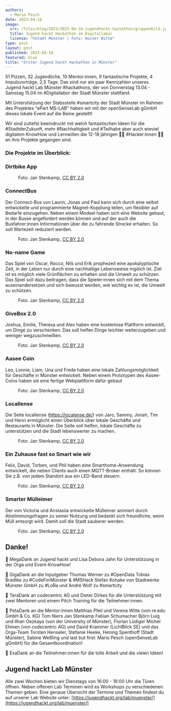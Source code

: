 ```yaml
---
authors:
  - Mario Pesch
date: 2023-04-18
image:
  src: /files/blog/2023/2023-04-18-jugendhackt-hackathon/gruppenbild.jpeg
  title: Jugend hackt Hackathon im Digitallabor
  license: "©Stadt Münster | Foto: Heiner Witte"
type: post
layout: post
published: 2023-04-18
featured: blue
title: "Erster Jugend hackt Hackathon in Münster"
---
```


51 Pizzen, 32 Jugendliche, 10 Mentor:innen, 9 fantastische Projekte, 4 Impulsvorträge, 2,5 Tage. Das sind nur ein paar Kennzahlen unseres Jugend hackt Lab Münster #hackathons, der von Donnerstag 13.04 - Samstag 15.04 im #Digitallabor der Stadt Münster stattfand.

Mit Unterstützung der Stabsstelle #smartcity der Stadt Münster im Rahmen des Projektes "ePart MS-LAB" haben wir mit der openSenseLab gGmbH dieses lokale Event auf die Beine gestellt!

Wir sind zutiefst beeindruckt mit welch fantastischen Ideen für die #StadtderZukunft, mehr #Nachhaltigkeit und #Teilhabe aber auch wieviel digitalem KnowHow und Lernwillen die 12-18 jährigen 👨‍💻 #Hacker:innen 👩‍💻 an ihre Projekte gegangen sind.

### Die Projekte im Überblick:

### Dirtbike App

<figure class="blog">
    <img src="/files/blog/2023/2023-04-18-jugendhackt-hackathon/hackathon_abschluss-8.jpg" alt="">
    <figcaption>Foto: Jan Stenkamp, <a href="https://creativecommons.org/licenses/by/2.0/">CC BY 2.0</a></figcaption>
</figure>

### ConnectBus

Der Connect-Bus von Laurin, Jonas und Paul kann sich durch eine selbst entwickelte und programmierte Magnet-Kopplung teilen, um flexibler auf Bedarfe einzugehen. Neben einem Modeel haben sich eine Website gebaut, in der Busse angefordert werden können und auf der auch die Busfahrer:innen Informationen über die zu fahrende Strecke erhalten. So soll Wartezeit reduziert werden.

<figure class="blog">
    <img src="/files/blog/2023/2023-04-18-jugendhackt-hackathon/hackathon_abschluss-4.jpg" alt="">
    <figcaption>Foto: Jan Stenkamp, <a href="https://creativecommons.org/licenses/by/2.0/">CC BY 2.0</a></figcaption>
</figure>

### No-name Game

Das Spiel von Oscar, Rocco, Nils und Erik prophezeit eine apokalyptische Zeit, in der Leben nur durch eine nachhaltige Lebensweise mgöich ist. Ziel ist es möglich viele Grünflächen zu erhalten und die Umwelt zu schützen. Das Spiel soll dazu beitragen, dass die Spieler:innen sich mit dem Thema auseinandersetzen und sich bewusst werden, wie wichtig es ist, die Umwelt zu schützen.

<figure class="blog">
    <img src="/files/blog/2023/2023-04-18-jugendhackt-hackathon/hackathon_abschluss-6.jpg" alt="">
    <figcaption>Foto: Jan Stenkamp, <a href="https://creativecommons.org/licenses/by/2.0/">CC BY 2.0</a></figcaption>
</figure>

### GiveBox 2.0

Joshua, Emilie, Theresa und Alex haben eine kostenlose Plattform entwicklt, um Dinge zu verschenken. Das soll helfen Dinge leichter weiterzugeben und weniger wegzuschmeißen.

<figure class="blog">
    <img src="/files/blog/2023/2023-04-18-jugendhackt-hackathon/hackathon_abschluss-5.jpg" alt="">
    <figcaption>Foto: Jan Stenkamp, <a href="https://creativecommons.org/licenses/by/2.0/">CC BY 2.0</a></figcaption>
</figure>

### Aasee Coin

Leo, Lonnie, Liam, Una und Frede haben eine lokale Zahlungsmöglichkeit für Geschäfte in Münster entwickelt. Neben einem Prototypen des Aasee-Coins haben sie eine fertige Webplattform dafür gebaut

<figure class="blog">
    <img src="/files/blog/2023/2023-04-18-jugendhackt-hackathon/hackathon_abschluss-7.jpg" alt="">
    <figcaption>Foto: Jan Stenkamp, <a href="https://creativecommons.org/licenses/by/2.0/">CC BY 2.0</a></figcaption>
</figure>

### Locallense

Die Seite locallense (https://localense.de/) von Jaro, Sammy, Jonah, Tim und Henri ermöglicht einen Überblick über lokale Geschäfte und Restaurants in Münster. Die Seite soll helfen, lokale Geschäfte zu unterstützen und die Stadt lebenswerter zu machen.

<figure class="blog">
    <img src="/files/blog/2023/2023-04-18-jugendhackt-hackathon/hackathon_abschluss-3.jpg" alt="">
    <figcaption>Foto: Jan Stenkamp, <a href="https://creativecommons.org/licenses/by/2.0/">CC BY 2.0</a></figcaption>
</figure>

### Ein Zuhause fast so Smart wie wir

Felix, David, Torben, und Phil haben eine Smarthome-Anwendung entwickelt, die neben Clients auch einen MQTT-Broker enthält. So können Sie z.B. von jedem Standort aus ein LED-Band steuern.

<figure class="blog">
    <img src="/files/blog/2023/2023-04-18-jugendhackt-hackathon/hackathon_abschluss-1.jpg" alt="">
    <figcaption>Foto: Jan Stenkamp, <a href="https://creativecommons.org/licenses/by/2.0/">CC BY 2.0</a></figcaption>
</figure>

### Smarter Mülleimer

Der von Victoria und Anstasiia entwickelte Mülleimer animiert durch Abstimmungsfragen zu seiner Nutzung und bedankt sich freundliche, wenn Müll entsorgt wird. Damit soll die Stadt sauberer werden.

<figure class="blog">
    <img src="/files/blog/2023/2023-04-18-jugendhackt-hackathon/hackation_abschluss-2.jpg" alt="">
    <figcaption>Foto: Jan Stenkamp, <a href="https://creativecommons.org/licenses/by/2.0/hackathon_abschluss-2">CC BY 2.0</a></figcaption>
</figure>

## Danke!

🙏 MegaDank an Jugend hackt und Lisa Debora Jahn für Unterstützung in der Orga und Event-KnowHow!

🙏 GigaDank an die Inputgeber Thomas Werner zu #OpenData Tobias Bradtke zu #CodeForMünster & #MSHack Stefan Kohake von Stadtwerke Münster GmbH zu #LoRa und André Wolf zu #smartcity

🙏 TeraDank an codecentric AG und Dieter Dirkes für die Unterstützung mit zwei Mentoren und einem Pitch Training für die Teilnehmer:innen.

🙏 PetaDank an die Mentor:innen Matthias Pfeil und Verena Witte (von re:edu GmbH & Co. KG) Tom Niers Jan Stenkamp Fabian Schumacher Björn Luig und Ilhan Oezkaya (von der University of Münster), Florian Lüdiger Michel Ehmen (von codecentric AG) und David Krammer (LichtBlick SE) und das Orga-Team Torsten Henseler, Stefanie Heeke, Hening Spenthoff (Stadt Münster), Sabine Weßling und last but first: Mario Pesch (openSenseLab gGmbH) für die Gesamtkoordination!

🙏 ExaDank an die Teilnehmer:innen für die tolle Arbeit und die vielen Ideen!

## Jugend hackt Lab Münster

Alle zwei Wochen bieten wir Dienstags von 16:00 - 18:00 Uhr die Türen öffnen. Neben offenen Lab Terminen wird es Workshops zu verschiedenen Themen geben. Eine genaue Übersicht der Termine und Themen findest du auf unserer Lab Website unter: [https://jugendhackt.org/lab/muenster/](https://jugendhackt.org/lab/muenster/)
